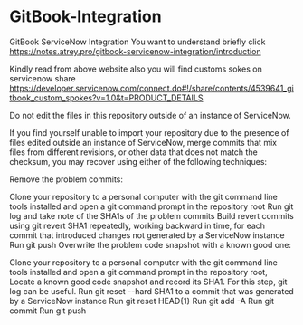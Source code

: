 # GitBook-Integration
GitBook ServiceNow Integration
You want to understand briefly click https://notes.atrey.pro/gitbook-servicenow-integration/introduction

Kindly read from above website also you will find customs sokes on servicenow share https://developer.servicenow.com/connect.do#!/share/contents/4539641_gitbook_custom_spokes?v=1.0&t=PRODUCT_DETAILS

Do not edit the files in this repository outside of an instance of ServiceNow.

If you find yourself unable to import your repository due to the presence of files edited outside an instance of ServiceNow, merge commits that mix files from different revisions, or other data that does not match the checksum, you may recover using either of the following techniques:

Remove the problem commits:

Clone your repository to a personal computer with the git command line tools installed and open a git command prompt in the repository root
Run git log and take note of the SHA1s of the problem commits
Build revert commits using git revert SHA1 repeatedly, working backward in time, for each commit that introduced changes not generated by a ServiceNow instance
Run git push
Overwrite the problem code snapshot with a known good one:

Clone your repository to a personal computer with the git command line tools installed and open a git command prompt in the repository root,
Locate a known good code snapshot and record its SHA1. For this step, git log can be useful.
Run git reset --hard SHA1 to a commit that was generated by a ServiceNow instance
Run git reset HEAD{1}
Run git add -A
Run git commit
Run git push
